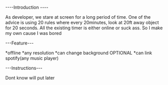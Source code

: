----Introduction ----

As developer, we stare at screen for a long period of time. One of the advice is using 20 rules where every 20minutes, look at 20ft away object for 20 seconds. All the existing timer is either online or suck ass. So I make my own cause I was bored

---Feature---

*offline
*any resolution
*can change background
OPTIONAL
*can link spotify(any music player)


---Instructions---

Dont know will put later